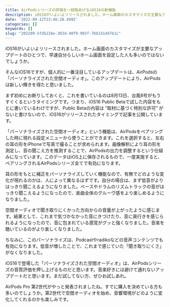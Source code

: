 ```yaml
---
title: AirPodsシリーズの評価を一段階あげるiOS16の新機能
description: iOS16がいよいよリリースされました。ホーム画面のカスタマイズが主要なアップデートのひとつで、早速自分らしいホーム画面を設定した人も多いのではないでしょうか。
date: '2022-09-12T23:46:28.499Z'
categories: []
keywords: []
slug: "202209-5fdb226e-302d-40f9-965f-76b141d47b1c"
---
```

iOS16がいよいよリリースされました。ホーム画面のカスタマイズが主要なアップデートのひとつで、早速自分らしいホーム画面を設定した人も多いのではないでしょうか。

そんなiOS16ですが、個人的に一番注目しているアップデートは、AirPodsの「パーソナライズされた空間オーディオ」。このアップデートにより、AirPodsは新しい輝きを得たと思いました。

まず初めにお断りしておくと、これを書いているのは8月13日、台風8号がもうすぐくるというタイミングです。つまり、iOS16 Public Betaで試した内容をもとに書いているわけですが、Public Betaの内容は “取材に基づく特別な許可” がないと書けないので、iOS16がリリースされたタイミングで記事を公開しています。

「パーソナライズされた空間オーディオ」という機能は、AirPodsをペアリングした時に現れる設定メニューから使うことができます。これを選択すると、左右の耳の形をiPhoneで写真で撮ることが求められます。画像解析により耳の形を測定し、音の聞こえ方を推測することで、AirPodsの出力を調整するという仕組みになっています。このデータはiOS上に保存されるもので、一度実施すると、ペアリングされるAirPodsシリーズ全てで有効になります。

耳の形をもとに補正をパーソナライズしていく機能なので、有無でどのような変化が現れるのかは、人によって異なるはずです。自分の場合は、まず低音がよりはっきり聞こえるようになりました。ベースやドラムのリズムトラックの音がはっきり聞こえるようになったので、楽曲全体のグルーヴ感をより楽しめるようになりました。

空間オーディオで聞き取りにくかった方向からの音量が上がったように感じます。結果として、これまで気づかなかった音にきづけたり、音に奥行きを感じられるようになったので、音に包まれている感覚がグッと強くなりました。音楽を聴いているのがより楽しくなりました。

ちなみに、このパーソナライズは、Podcastやradikoなどの音声コンテンツでも有効になります。低音が増したことで、これまで感じていた「聞き取りにくさ」がなくなりました。

iOS16で登場した「パーソナライズされた空間オーディオ」は、AirPodsシリーズの音質評価を押し上げるものだと思います。音楽好きには避けて通れないアップデートだと思います。まだ試してない方、ぜひお試しあれ。

AirPods Pro 第2世代がやっと発表されましたね。すでに購入を決めている方も多いのでしょうか。第2世代で空間オーディオを始め、音響環境がどのように変化してくれるのかも楽しみです。